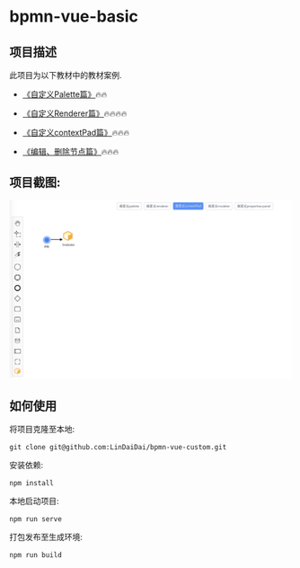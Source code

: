 # bpmn-vue-basic

## 项目描述

此项目为以下教材中的教材案例.

- [《自定义Palette篇》](https://github.com/LinDaiDai/bpmn-chinese-document/tree/master/LinDaiDai/全网最详bpmn.js教材-自定义Palette篇.md)🔥🔥

- [《自定义Renderer篇》](https://github.com/LinDaiDai/bpmn-chinese-document/tree/master/LinDaiDai/全网最详bpmn.js教材-自定义Renderer篇.md)🔥🔥🔥🔥

- [《自定义contextPad篇》](https://github.com/LinDaiDai/bpmn-chinese-document/tree/master/LinDaiDai/全网最详bpmn.js教材自定义contextPad篇.md)🔥🔥🔥

- [《编辑、删除节点篇》](https://github.com/LinDaiDai/bpmn-chinese-document/tree/master/LinDaiDai/全网最详bpmn.js教材-编辑、删除节点篇.md)🔥🔥🔥



## 项目截图:

<img src="./public/image/screenshot.png" alt="img1" style="zoom:50%;" />



## 如何使用

将项目克隆至本地:

```
git clone git@github.com:LinDaiDai/bpmn-vue-custom.git
```

安装依赖:

```
npm install
```

本地启动项目:

```
npm run serve
```

打包发布至生成环境:

```
npm run build
```

